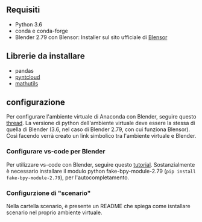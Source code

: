 ## Requisiti

- Python 3.6
- conda e conda-forge
- Blender 2.79 con Blensor: Installer sul sito ufficiale di [Blensor](https://www.blensor.org/pages/downloads.html)

## Librerie da installare
- pandas
- [pyntcloud](https://github.com/daavoo/pyntcloud)
- [mathutils](https://pypi.org/project/mathutils/)

## configurazione

Per configurare l'ambiente virtuale di Anaconda con Blender, seguire questo [thread](https://stackoverflow.com/questions/70639689/how-to-use-the-anaconda-environment-on-blender). La versione di python dell'ambiente virtuale deve essere la stessa di quella di Blender (3.6, nel caso di Blender 2.79, con cui funziona Blensor). Così facendo verrà creato un link simbolico tra l'ambiente virtuale e Blender.

### Configurare vs-code per Blender

Per utilizzare vs-code con Blender, seguire questo [tutorial](https://www.youtube.com/watch?v=YUytEtaVrrc). Sostanzialmente è necessario installare il modulo python fake-bpy-module-2.79 (`pip install fake-bpy-module-2.79`), per l'autocompletamento.

### Configurzione di "scenario"

Nella cartella scenario, è presente un README che spiega come isntallare scenario nel proprio ambiente virtuale.
